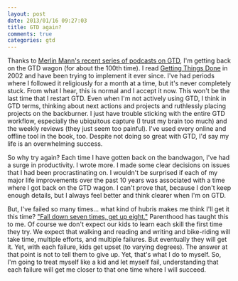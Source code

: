 ```yaml
---
layout: post
date: 2013/01/16 09:27:03
title: GTD again?
comments: true
categories: gtd
---
```


Thanks to
[Merlin Mann's recent series of podcasts on GTD](http://5by5.tv/b2w/95),
I'm getting back on the GTD wagon (for about the 100th time). I read
[Getting Things Done](http://www.davidco.com/) in 2002 and have been
trying to implement it ever since. I've had periods where I followed
it religiously for a month at a time, but it's never completely stuck.
From what I hear, this is normal and I accept it now. This won't be
the last time that I restart GTD. Even when I'm not actively using
GTD, I think in GTD terms, thinking about next actions and projects
and ruthlessly placing projects on the backburner. I just have trouble
sticking with the entire GTD workflow, especially the ubiquitous
capture (I trust my brain too much) and the weekly reviews (they just
seem too painful). I've used every online and offline tool in the
book, too. Despite not doing so great with GTD, I'd say my life is an
overwhelming success.

So why try again? Each time I have gotten back on the bandwagon, I've
had a surge in productivity. I wrote more. I made some clear decisions
on issues that I had been procrastinating on. I wouldn't be surprised
if each of my major life improvements over the past 10 years was
associated with a time where I got back on the GTD wagon. I can't
prove that, because I don't keep enough details, but I always feel
better and think clearer when I'm on GTD.

But, I've failed so many times... what kind of hubris makes me think
I'll get it this time?
["Fall down seven times, get up eight."](http://www.quotationspage.com/quote/36285.html)
Parenthood has taught this to me. Of course we don't expect our kids
to learn each skill the first time they try. We expect that walking
and reading and writing and bike-riding will take time, multiple
efforts, and multiple failures. But eventually they will get it. Yet,
with each failure, kids get upset (to varying degrees). The answer at
that point is not to tell them to give up. Yet, that's what I do to
myself. So, I'm going to treat myself like a kid and let myself fail,
understanding that each failure will get me closer to that one time
where I will succeed.

